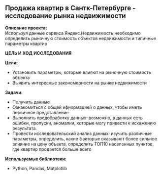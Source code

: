 ## Продажа квартир в Сантк-Петербурге - исследование рынка недвижимости
**Описание проекта:**\
Используя данные сервиса Яндекс.Недвижимость необходимо определить рыночную стоимость объектов недвижимости и типичные параметры квартир

**ЦЕЛЬ И ХОД ИССЛЕДОВАНИЯ**

**Цели:**
- Установить параметры, которые влияют на рыночную стоимость объекта
- Выявить интересные закономерности на рынке недвижимости

**Задачи:**
- Получить данные
- Ознакомиться с общей ифнормацией о данных, чтобы иметь первичное представление
- Выполнить предобработку данных: возможно, в данных есть ошибки, пропуски, аномалии, которые могу привести к искажению результата.
- Провести исследовательский анализ данных: изучить различные параметры, определить, какие факторые оказывают более сильное влияние на цену объекта, определить ТОП10 населенных пунктов, где квартир продается больше всего

**Используемые библиотеки:**
  - Python, Pandas, Matplotlib
